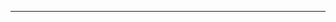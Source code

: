 <!--
CO_OP_TRANSLATOR_METADATA:
{
  "original_hash": "661bbc8e2592ebbb96aa84b1462f5755",
  "translation_date": "2025-08-28T20:17:05+00:00",
  "source_file": "03-CoreGenerativeAITechniques/README.md",
  "language_code": "mr"
}
-->


---

